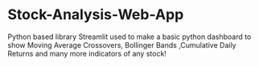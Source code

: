 # Stock-Analysis-Web-App
Python based library Streamlit used to make a basic python dashboard to show Moving Average Crossovers, Bollinger Bands ,Cumulative Daily Returns and many more indicators of any stock!
